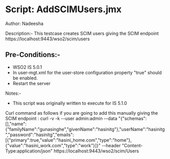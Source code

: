 # Script: AddSCIMUsers.jmx

Author: Nadeesha

Description:- This testcase creates SCIM users giving the SCIM endpoint https://localhost:9443/wso2/scim/users

## Pre-Conditions:-
- WSO2 IS 5.0.1
- In user-mgt.xml for the user-store configuration property "<Property name="SCIMEnabled">true</Property>" should be enabled.
- Restart the server


Notes:-

- This script was originally written to execute for IS 5.1.0 

Curl command as follows if you are going to add this manually giving the SCIM endpoint :
curl -v -k --user admin:admin --data "{"schemas":[],"name":{"familyName":"gunasinghe","givenName":"hasinitg"},"userName":"hasinitg","password":"hasinitg","emails":[{"primary":true,"value":"hasini_home.com","type":"home"},{"value":"hasini_work.com","type":"work"}]}" --header "Content-Type:application/json" https://localhost:9443/wso2/scim/Users
 